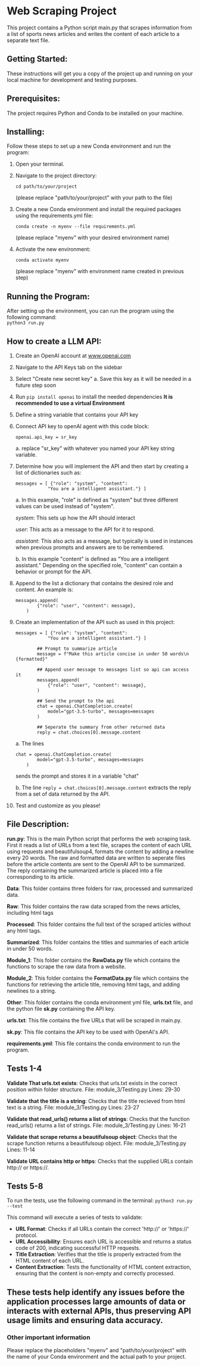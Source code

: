 # Web Scraping Project  
This project contains a Python script main.py that scrapes information from a list of sports news articles and writes the content of each article to a separate text file.


## Getting Started:  
These instructions will get you a copy of the project up and running on your local machine for development and testing purposes.


## Prerequisites:  
The project requires Python and Conda to be installed on your machine.


## Installing:  
Follow these steps to set up a new Conda environment and run the program:

1. Open your terminal.

2. Navigate to the project directory:  
    ```
    cd path/to/your/project
    ```
    (please replace "path/to/your/project" with your path to the file)

3. Create a new Conda environment and install the required packages using the requirements.yml file:  
    ```
    conda create -n myenv --file requirements.yml
    ```
    (please replace "myenv" with your desired environment name)

4. Activate the new environment:  
    ```
    conda activate myenv
    ```
    (please replace "myenv" with environment name created in previous step)


## Running the Program:
After setting up the environment, you can run the program using the following command:  
    ```
    python3 run.py
    ```

## How to create a LLM API:
1. Create an OpenAI account at www.openai.com

2. Navigate to the API Keys tab on the sidebar

3. Select "Create new secret key"
    a. Save this key as it will be needed in a future step soon

4. Run `pip install openai` to install the needed dependencies __It is recommended to use a virtual Environment__

5. Define a string variable that contains your API key

6. Connect API key to openAI agent with this code block:
    ```
    openai.api_key = sr_key
    ```
    
   a. replace "sr_key" with whatever you named your API key string variable.

7. Determine how you will implement the API and then start by creating a list of dictionaries such as:
    ```
    messages = [ {"role": "system", "content": 
                "You are a intelligent assistant."} ] 
    ```
   a. In this example, "role" is defined as "system" but three different values can be used instead of "system".
      
      *system*: This sets up how the API should interact

      *user*: This acts as a message to the API for it to respond.

      *assistant*: This also acts as a message, but typically is used in instances when previous prompts and answers are to be remembered.

   b. In this example "content" is defined as "You are a intelligent assistant." Depending on the specified role, "content" can contain a behavior or prompt for the API.

8. Append to the list a dictionary that contains the desired role and content. An example is:
    ```
    messages.append( 
            {"role": "user", "content": message}, 
        ) 
    ```

9. Create an implementation of the API such as used in this project:
    ```
    messages = [ {"role": "system", "content": 
                "You are a intelligent assistant."} ] 
            
            ## Prompt to summarize article
            message = f"Make this article concise in under 50 words\n {formatted}" 
            
            ## Append user message to messages list so api can access it
            messages.append( 
                {"role": "user", "content": message}, 
            ) 

            ## Send the prompt to the api
            chat = openai.ChatCompletion.create( 
                model="gpt-3.5-turbo", messages=messages 
            ) 

            ## Seperate the summary from other returned data
            reply = chat.choices[0].message.content 
    ```
    
   a. The lines 

    ```
    chat = openai.ChatCompletion.create( 
            model="gpt-3.5-turbo", messages=messages 
        ) 
    ```

   sends the prompt and stores it in a variable "chat"

   b. The line `reply = chat.choices[0].message.content` extracts the reply from a set of data returned by the API.

10. Test and customize as you please!

## File Description:  
__run.py__: This is the main Python script that performs the web scraping task. First it reads a list of URLs from a text file, scrapes the content of each URL using requests and beautifulsoup4, formats the content by adding a newline every 20 words. The raw and formatted data are written to seperate files before the article contents are sent to the OpenAI API to be summarized. The reply containing the summarized article is placed into a file corresponding to its article. 

__Data__: This folder contains three folders for raw, processed and summarized data.

   __Raw__: This folder contains the raw data scraped from the news articles, including html tags

   __Processed__: This folder contains the full text of the scraped articles without any html tags.

   __Summarized__: This folder contains the titles and summaries of each article in under 50 words.

__Module_1__: This folder contains the __RawData.py__ file which contains the functions to scrape the raw data from a website.

__Module_2__: This folder contains the __FormatData.py__ file which contains the functions for retrieving the article title, removing html tags, and adding newlines to a string.

__Other__: This folder contains the conda environment yml file, __urls.txt__ file, and the python file __sk.py__ containing the API key.

__urls.txt__: This file contains the five URLs that will be scraped in main.py.

__sk.py__: This file contains the API key to be used with OpenAI's API.

__requirements.yml__: This file contains the conda environment to run the program.

## Tests 1-4

__Validate That urls.txt exists__: Checks that urls.txt exists in the correct position within folder structure.
File: module_3/Testing.py
Lines: 29-30

__Validate that the title is a string__: Checks that the title recieved from html text is a string.
File: module_3/Testing.py
Lines: 23-27

__Validate that read_urls() returns a list of strings__: Checks that the function read_urls() returns a list of strings.
File: module_3/Testing.py
Lines: 16-21

__Validate that scrape returns a beautifulsoup object__: Checks that the scrape function returns a beautifulsoup object.
File: module_3/Testing.py
Lines: 11-14

__Validate URL contains http or https__: Checks that the supplied URLs contain http:// or https://.

## Tests 5-8

To run the tests, use the following command in the terminal:
    ```
    python3 run.py --test
    ```

This command will execute a series of tests to validate:
- **URL Format**: Checks if all URLs contain the correct 'http://' or 'https://' protocol.
- **URL Accessibility**: Ensures each URL is accessible and returns a status code of 200, indicating successful HTTP requests.
- **Title Extraction**: Verifies that the title is properly extracted from the HTML content of each URL.
- **Content Extraction**: Tests the functionality of HTML content extraction, ensuring that the content is non-empty and correctly processed.

These tests help identify any issues before the application processes large amounts of data or interacts with external APIs, thus preserving API usage limits and ensuring data accuracy.
------------------------------------------------------------------------------------------------------------

### Other important information
Please replace the placeholders "myenv" and "path/to/your/project" with the name of your Conda environment and the actual path to your project.

